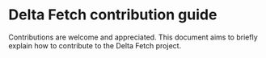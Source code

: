 # Delta Fetch contribution guide

Contributions are welcome and appreciated. This document aims to briefly explain how to contribute to the Delta Fetch project.
